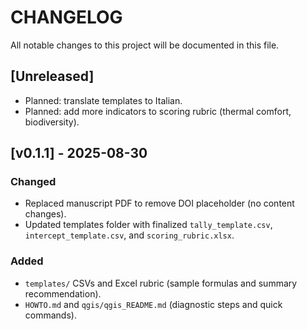 # CHANGELOG

All notable changes to this project will be documented in this file.

## [Unreleased]
- Planned: translate templates to Italian.
- Planned: add more indicators to scoring rubric (thermal comfort, biodiversity).

## [v0.1.1] - 2025-08-30
### Changed
- Replaced manuscript PDF to remove DOI placeholder (no content changes).
- Updated templates folder with finalized `tally_template.csv`, `intercept_template.csv`, and `scoring_rubric.xlsx`.

### Added
- `templates/` CSVs and Excel rubric (sample formulas and summary recommendation).
- `HOWTO.md` and `qgis/qgis_README.md` (diagnostic steps and quick commands).



